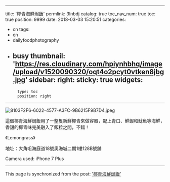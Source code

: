 
---
title: '椰青海鮮焗飯'
permlink: 3lnbdj
catalog: true
toc_nav_num: true
toc: true
position: 9999
date: 2018-03-03 15:20:51
categories:
- cn
tags:
- cn
- dailyfoodphotography
- busy
thumbnail: 'https://res.cloudinary.com/hpiynhbhq/image/upload/v1520090320/oqt4o2pcyt0vtken8jbg.jpg'
sidebar:
    right:
        sticky: true
widgets:
    -
        type: toc
        position: right
---


![8103F2F6-6022-4577-A3FC-9B6215F9B7D4.jpeg](https://res.cloudinary.com/hpiynhbhq/image/upload/v1520090320/oqt4o2pcyt0vtken8jbg.jpg)



這個椰青海鮮焗飯用了一整隻新鮮椰青來做容器，配上青口、鮮蝦和魷魚等海鮮，香甜的椰青味完美融入了飯粒之間，不錯！

《Lemongrass》

地址：大角咀海庭道18號奧海城二期1樓128B號舖

Camera used: iPhone 7 Plus

- - -

This page is synchronized from the post: ['椰青海鮮焗飯'](https://steemit.com/@htliao/3lnbdj)
